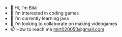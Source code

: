 - 👋 Hi, I’m Bilal
- 👀 I’m interested in coding games
- 🌱 I’m currently learning java
- 💞️ I’m looking to collaborate on making videogames
- 📫 How to reach me mirt020050@gmail.com

<!---
JxRJunuioRX/JxRJunuioRX is a ✨ special ✨ repository because its `README.md` (this file) appears on your GitHub profile.
You can click the Preview link to take a look at your changes.
--->
